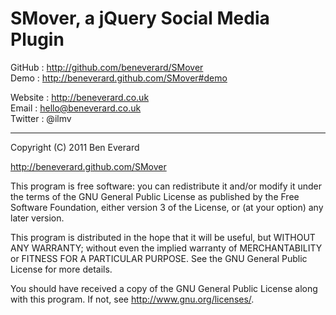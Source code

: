 # SMover, a jQuery Social Media Plugin

GitHub  : http://github.com/beneverard/SMover  
Demo    : http://beneverard.github.com/SMover#demo  

Website : http://beneverard.co.uk  
Email   : hello@beneverard.co.uk  
Twitter : @ilmv  

***
 
Copyright (C) 2011 Ben Everard

http://beneverard.github.com/SMover

This program is free software: you can redistribute it and/or modify
it under the terms of the GNU General Public License as published by
the Free Software Foundation, either version 3 of the License, or
(at your option) any later version.

This program is distributed in the hope that it will be useful,
but WITHOUT ANY WARRANTY; without even the implied warranty of
MERCHANTABILITY or FITNESS FOR A PARTICULAR PURPOSE.  See the
GNU General Public License for more details.

You should have received a copy of the GNU General Public License
along with this program.  If not, see <http://www.gnu.org/licenses/>.